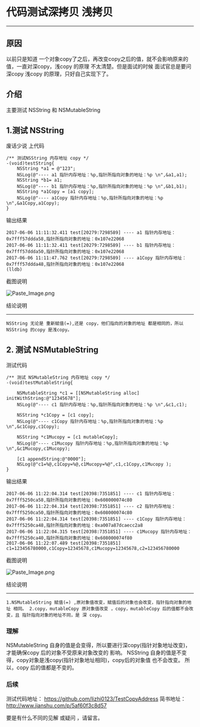 # 代码测试深拷贝 浅拷贝
***
## 原因
以前只是知道 一个对象copy了之后，再改变copy之后的值，就不会影响原来的值，一直对深copy，浅copy 的原理 不太清楚。但是面试的时候 面试官总是要问深copy 浅copy 的原理，只好自己实现下了。

## 介绍
主要测试 NSString 和 NSMutableString

## 1.测试 NSString

废话少说 上代码
``` 
/** 测试NSString 内存地址 copy */
-(void)testString{
    NSString *a1 = @"123";
    NSLog(@"---- a1 指针内存地址：%p,指针所指向对象的地址：%p \n",&a1,a1);
    NSString *b1= a1;
    NSLog(@"---- b1 指针内存地址：%p,指针所指向对象的地址：%p \n",&b1,b1);
    NSString *a1Copy = [a1 copy];
    NSLog(@"---- a1Copy 指针内存地址：%p,指针所指向对象的地址：%p \n",&a1Copy,a1Copy);
}
 ```
输出结果
```
2017-06-06 11:11:32.411 test[20279:7298589] ---- a1 指针内存地址：0x7fff57ddda58,指针所指向对象的地址：0x107e22068 
2017-06-06 11:11:32.411 test[20279:7298589] ---- b1 指针内存地址：0x7fff57ddda50,指针所指向对象的地址：0x107e22068 
2017-06-06 11:11:47.762 test[20279:7298589] ---- a1Copy 指针内存地址：0x7fff57ddda48,指针所指向对象的地址：0x107e22068 
(lldb) 
```
截图说明

![Paste_Image.png](http://upload-images.jianshu.io/upload_images/2384741-50df43b8adb1da56.png?imageMogr2/auto-orient/strip%7CimageView2/2/w/1240)

结论说明
***
`
NSString 无论是 重新赋值(=),还是 copy，他们指向的对象的地址 都是相同的，所以NSString 的copy 是浅copy。
`



##  2. 测试 NSMutableString

测试代码
```
/** 测试 NSMutableString 内存地址 copy */
-(void)testMutableString{
    
    NSMutableString *c1 = [[NSMutableString alloc] initWithString:@"12345678"];
    NSLog(@"---- c1 指针内存地址：%p,指针所指向对象的地址：%p \n",&c1,c1);
    
    NSString *c1Copy = [c1 copy];
    NSLog(@"---- c1Copy 指针内存地址：%p,指针所指向对象的地址：%p \n",&c1Copy,c1Copy);
    
    NSString *c1Mucopy = [c1 mutableCopy];
    NSLog(@"---- c1Mucopy 指针内存地址：%p,指针所指向对象的地址：%p \n",&c1Mucopy,c1Mucopy);
    
    [c1 appendString:@"0000"];
    NSLog(@"c1=%@,c1Copy=%@,c1Mucopy=%@",c1,c1Copy,c1Mucopy );
}
```

输出结果
```
2017-06-06 11:22:04.314 test[20398:7351851] ---- c1 指针内存地址：0x7fff5250ca58,指针所指向对象的地址：0x608000074c80 
2017-06-06 11:22:04.314 test[20398:7351851] ---- c2 指针内存地址：0x7fff5250ca50,指针所指向对象的地址：0x608000074c80 
2017-06-06 11:22:04.314 test[20398:7351851] ---- c1Copy 指针内存地址：0x7fff5250ca48,指针所指向对象的地址：0xa007a87dcaecc2a8 
2017-06-06 11:22:04.315 test[20398:7351851] ---- c1Mucopy 指针内存地址：0x7fff5250ca40,指针所指向对象的地址：0x608000074f80 
2017-06-06 11:22:07.489 test[20398:7351851] c1=123456780000,c1Copy=12345678,c1Mucopy=12345678,c2=123456780000
```

截图说明

![Paste_Image.png](http://upload-images.jianshu.io/upload_images/2384741-992e9f10e7cbc622.png?imageMogr2/auto-orient/strip%7CimageView2/2/w/1240)

结论说明
***
`
1.NSMutableString 赋值(=) ,原对象值改变，赋值后的对象也会改变，指针指向对象的地址 相同。
2.copy，mutableCopy 原对象值改变 ，copy，mutableCopy 后的值都不会改变，且 指针指向对象的地址不同，是 深 copy。
`
### 理解
NSMutableString 自身的值是会变得，所以要进行深copy(指针对象地址改变)， 才能确保copy 后的对象不受原来对象改变的 影响。
NSString 自身的值是不变得，copy对象是浅copy(指针对象地址相同)，copy后的对象值 也不会改变。
所以，copy 后的值都是不变的。

### 后续
测试代码地址： https://github.com/lizhi0123/TestCopyAddress
简书地址： http://www.jianshu.com/p/5af60f3c8d57


要是有什么不同的见解 或疑问 ，请留言。

